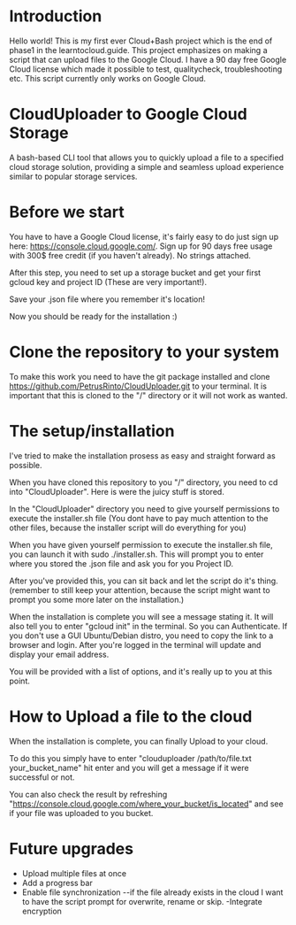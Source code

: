 # Introduction
Hello world! 
This is my first ever Cloud+Bash project which is the end of phase1 in the learntocloud.guide. This project emphasizes on making a script that can upload files to the Google Cloud.
I have a 90 day free Google Cloud license which made it possible to test, qualitycheck, troubleshooting etc.
This script currently only works on Google Cloud.

# CloudUploader to Google Cloud Storage
A bash-based CLI tool that allows you to quickly upload a file to a specified cloud storage solution, providing a simple and seamless upload experience similar to popular storage services.

# Before we start
You have to have a Google Cloud license, it's fairly easy to do just sign up here: https://console.cloud.google.com/.
Sign up for 90 days free usage with 300$ free credit (if you haven't already). No strings attached.

After this step, you need to set up a storage bucket and get your first gcloud key and project ID (These are very important!).

Save your .json file where you remember it's location!

Now you should be ready for the installation :)

# Clone the repository to your system
To make this work you need to have the git package installed and clone https://github.com/PetrusRinto/CloudUploader.git to your terminal. It is important that this is cloned to the "/" directory or it will not work as wanted.

# The setup/installation
I've tried to make the installation prosess as easy and straight forward as possible.

When you have cloned this repository to you "/" directory, you need to cd into "CloudUploader". Here is were the juicy stuff is stored.

In the "CloudUploader" directory you need to give yourself permissions to execute the installer.sh file (You dont have to pay much attention to the other files, because the installer script will do everything for you)

When you have given yourself permission to execute the installer.sh file, you can launch it with sudo ./installer.sh.
This will prompt you to enter where you stored the .json file and ask you for you Project ID.

After you've provided this, you can sit back and let the script do it's thing. (remember to still keep your attention, because the script might want to prompt you some more later on the installation.)

When the installation is complete you will see a message stating it. It will also tell you to enter "gcloud init" in the terminal. So you can Authenticate. If you don't use a GUI Ubuntu/Debian distro, you need to copy the link to a browser and login.
After you're logged in the terminal will update and display your email address.

You will be provided with a list of options, and it's really up to you at this point.

# How to Upload a file to the cloud
When the installation is complete, you can finally Upload to your cloud.

To do this you simply have to enter "clouduploader /path/to/file.txt your_bucket_name" hit enter and you will get a message if it were successful or not.

You can also check the result by refreshing "https://console.cloud.google.com/where_your_bucket/is_located"
and see if your file was uploaded to you bucket.

# Future upgrades
- Upload multiple files at once
- Add a progress bar
- Enable file synchronization --if the file already exists in the cloud I want to have the script prompt for overwrite, rename or skip.
-Integrate encryption
